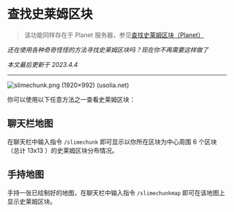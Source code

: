 # 查找史莱姆区块

>该功能同样存在于 Planet 服务器，参见[查找史莱姆区块（Planet）](https://docs.usolia.net/#/docs/server/pl01/slimechunk-view) 

*还在使用各种奇奇怪怪的方法寻找史莱姆区块吗？现在你不再需要这样做了*

*本文最后更新于 2023.4.4*

-----------

![slimechunk.png (1920×992) (usolia.net)](https://assets-docs.usolia.net/docs.usolia.net/images/cl02/slimechunk-view/slimechunk.png)

你可以使用以下任意方法之一查看史莱姆区块：

## 聊天栏地图

在聊天栏中输入指令 `/slimechunk` 即可显示以你所在区块为中心周围 6 个区块 （总计 13x13 ）的史莱姆区块分布情况。

## 手持地图

手持一张已绘制好的地图，在聊天栏中输入指令 `/slimechunkmap` 即可在该地图上显示史莱姆区块。
